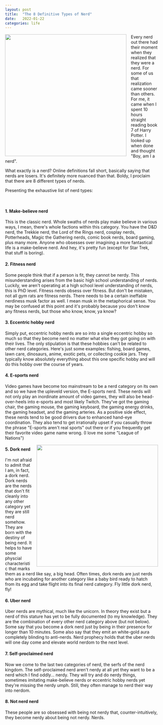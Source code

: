 ```yaml
---
layout: post
title:  "The 8 Definitive Types of Nerd"
date:   2022-01-22
categories: life
---
```


<p align="left">
<img src="https://images.pexels.com/photos/7061817/pexels-photo-7061817.jpeg?auto=compress&cs=tinysrgb&dpr=2&h=750&w=1260" style="width:400px; float:left; margin-right: 15px" />

<p>
Every nerd out there had their moment when they realized that they were a nerd. For some of us that realization came sooner than others. For me, it came when I spent 10 hours straight reading book 7 of Harry Potter. I looked up when done and thought "Boy, am I a nerd".
</p>
What exactly is a nerd? Online definitions fall short, basically saying that nerds are losers. It's definitely more nuanced than that. Boldy, I proclaim that there are 8 different types of nerds. 
<p>
Presenting the exhaustive list of nerd types:
</p>
<p>
<br/>
<h4>1. Make-believe nerd</h4>
This is the classic nerd. Whole swaths of nerds play make believe in various ways, I mean, there's whole factions within this category. You have the D&D nerd, the Trekkie nerd, the Lord of the Rings nerd, cosplay nerds, Potterheads, Magic the Gathering nerds, comic book nerds, board gaming, plus many more. Anyone who obsesses over imagining a more fantastical life is a make-believe nerd. And hey, it's pretty fun (except for Star Trek, that stuff is boring).
</p>
<p>
<h4>2. Fitness nerd</h4>
Some people think that if a person is fit, they cannot be nerdy. This misunderstanding arises from the basic high school understanding of nerds. Luckily, we aren't operating at a high school level understanding of nerds, this is PhD level. Fitness nerds obsess over fitness. But don't be mistaken, not all gym rats are fitness nerds. There needs to be a certain ineffable nerdiness musk factor as well. I mean musk in the metaphorical sense. You may be confused at this point and it's probably because you don't know any fitness nerds, but those who know, know, ya know?
</p>
<p>
<h4>3. Eccentric hobby nerd</h4>
Simply put, eccentric hobby nerds are so into a single eccentric hobby so much so that they become nerd no matter what else they got going on with their lives. The only stipulation is that these hobbies can't be related to other nerd categories. Here's just some examples: fishing, board games, lawn care, dinosaurs, anime, exotic pets, or collecting cookie jars. They typically know absolutely everything about this one specific hobby and will do this hobby over the course of years.
</p>
<p>
<h4>4. E-sports nerd</h4>
Video games have become too mainstream to be a nerd category on its own and so we have the upleveld version, the E-sports nerd. These nerds will not only play an inordinate amount of video games, they will also be head-over-heels into e-sports and most likely Twitch. They've got the gaming chair, the gaming mouse, the gaming keyboard, the gaming energy drinks, the gaming headset, and the gaming arteries. As a positive side effect, these nerds tend to be good drivers due to enhanced hand-eye coordination. They also tend to get irrationally upset if you casually throw the phrase "E-sports aren't real sports" out there or if you frequently get their favorite video game name wrong. (I love me some "League of Nations")
</p>
<p>
<img src="https://images.pexels.com/photos/1564506/pexels-photo-1564506.jpeg?auto=compress&cs=tinysrgb&dpr=2&h=750&w=1260" style="width:400px; float:right; margin-left: 15px" />
<h4>5. Dork nerd</h4>
I'm not afraid to admit that I am, in fact, a dork nerd. Dork nerds are the nerds that don't fit cleanly into any other category yet they are still nerd somehow. They are born with the destiny of being nerd. It helps to have some physcial characteristic that marks them as a nerd like say, a big head. Often times, dork nerds are just nerds who are incubating for another category like a baby bird ready to hatch from its egg and take flight into its final nerd category. Fly little dork nerd, fly!
</p>
<p>
<h4>6. Uber nerd</h4>
Uber nerds are mythical, much like the unicorn. In theory they exist but a nerd of this stature has yet to be fully documented (to my knowledge). They are the combination of every other nerd category above (but not below). Some say that you become a dork nerd just by being in their presence for longer than 10 minutes. Some also say that they emit an white-gold aura completely blinding to anti-nerds. Nerd prophecy holds that the uber nerds will one day come and elevate world nerdom to the next level.
</p>
<p>
<h4>7. Self-proclaimed nerd</h4>
Now we come to the last two categories of nerd, the serfs of the nerd kingdom. The self-proclaimed nerd aren't nerdy at all yet they want to be a nerd which I find oddly... nerdy. They will try and do nerdy things, sometimes imitating make-believe nerds or eccentric hobby nerds yet they're missing the nerdy umph. Still, they often manage to nerd their way into nerdom. 
</p>
<p>
<h4>8. Not nerd nerd</h4>
These people are so obsessed with being not nerdy that, counter-intuitively, they become nerdy about being not nerdy. Nerds.
</p>

